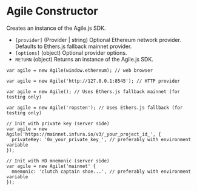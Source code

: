 # Agile Constructor

Creates an instance of the Agile.js SDK.

* `[provider]` \(Provider \| string\) Optional Ethereum network provider. Defaults to Ethers.js fallback mainnet provider.
* `[options]` \(object\) Optional provider options.
* `RETURN` \(object\) Returns an instance of the Agile.js SDK.

```text
var agile = new Agile(window.ethereum); // web browser

var agile = new Agile('http://127.0.0.1:8545'); // HTTP provider

var agile = new Agile(); // Uses Ethers.js fallback mainnet (for testing only)

var agile = new Agile('ropsten'); // Uses Ethers.js fallback (for testing only)

// Init with private key (server side)
var agile = new Agile('https://mainnet.infura.io/v3/_your_project_id_', {
  privateKey: '0x_your_private_key_', // preferably with environment variable
});

// Init with HD mnemonic (server side)
var agile = new Agile('mainnet' {
  mnemonic: 'clutch captain shoe...', // preferably with environment variable
});
```

